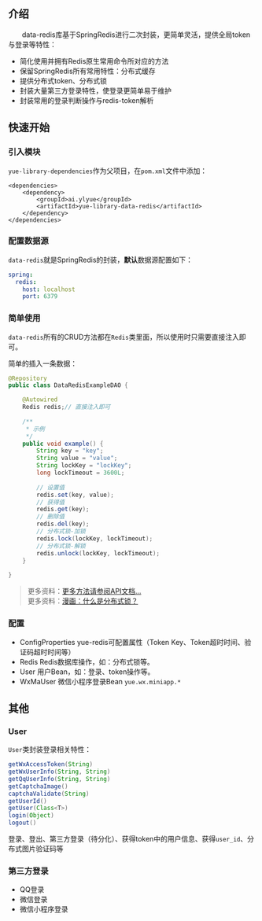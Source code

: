 ## 介绍
　　data-redis库基于SpringRedis进行二次封装，更简单灵活，提供全局token与登录等特性：
- 简化使用并拥有Redis原生常用命令所对应的方法
- 保留SpringRedis所有常用特性：分布式缓存
- 提供分布式token、分布式锁
- 封装大量第三方登录特性，使登录更简单易于维护
- 封装常用的登录判断操作与redis-token解析

## 快速开始
### 引入模块
`yue-library-dependencies`作为父项目，在`pom.xml`文件中添加：
``` pom
<dependencies>
	<dependency>
		<groupId>ai.ylyue</groupId>
		<artifactId>yue-library-data-redis</artifactId>
	</dependency>
</dependencies>
```
### 配置数据源
`data-redis`就是SpringRedis的封装，<b>默认</b>数据源配置如下：
```yml
spring:
  redis:
    host: localhost
    port: 6379
```
### 简单使用
`data-redis`所有的CRUD方法都在`Redis`类里面，所以使用时只需要直接注入即可。<br>

简单的插入一条数据：
```java
@Repository
public class DataRedisExampleDAO {

	@Autowired
	Redis redis;// 直接注入即可
	
	/**
	 * 示例
	 */
	public void example() {
		String key = "key";
		String value = "value";
		String lockKey = "lockKey";
		long lockTimeout = 3600L;
		
		// 设置值
		redis.set(key, value);
		// 获得值
		redis.get(key);
		// 删除值
		redis.del(key);
		// 分布式锁-加锁
		redis.lock(lockKey, lockTimeout);
		// 分布式锁-解锁
		redis.unlock(lockKey, lockTimeout);
	}
	
}
```

> 更多资料：[更多方法请参阅API文档...](https://apidoc.gitee.com/yl-yue/yue-library/)<br>
> 更多资料：[漫画：什么是分布式锁？](https://www.itcodemonkey.com/article/3934.html)

### 配置
- ConfigProperties yue-redis可配置属性（Token Key、Token超时时间、验证码超时时间等）
- Redis Redis数据库操作，如：分布式锁等。
- User 用户Bean，如：登录、token操作等。
- WxMaUser 微信小程序登录Bean `yue.wx.miniapp.*`

## 其他
### User
`User`类封装登录相关特性：
```java
getWxAccessToken(String)
getWxUserInfo(String, String)
getQqUserInfo(String, String)
getCaptchaImage()
captchaValidate(String)
getUserId()
getUser(Class<T>)
login(Object)
logout()
```

登录、登出、第三方登录（待分化）、获得token中的用户信息、获得`user_id`、分布式图片验证码等

### 第三方登录
- QQ登录
- 微信登录
- 微信小程序登录